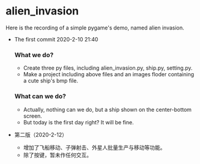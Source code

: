 # alien_invasion
Here is the recording of a simple pygame's demo, named alien invasion.
- The first commit 2020-2-10 21:40 
  ### What we do?
  - Create three py files, including alien_invasion.py, ship.py, setting.py.
  - Make a project including above files and an images floder containing a cute ship's bmp file.
  ### What can we do?
  - Actually, nothing can we do, but a ship shown on the center-bottom screen.
  - But today is the first day right? It will be fine.

- 第二版（2020-2-12）
  - 增加了飞船移动、子弹射击、外星人批量生产与移动等功能。
  - 除了按键，暂未作任何交互。

